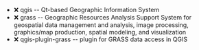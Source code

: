 - :x:  qgis  --		Qt-based Geographic Information System
- :x:  grass  --		Geographic Resources Analysis Support System for geospatial data management and analysis, image processing, graphics/map production, spatial modeling, and visualization
- :x:  qgis-plugin-grass  --		plugin for GRASS data access in QGIS

